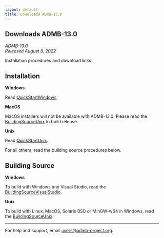 ```yaml
---
layout: default
title: Downloads ADMB-13.0
---
```


Downloads ADMB-13.0
------------------

*ADMB-13.0*  
*Released August 8, 2022*  

Installation procedures and download links

Installation
------------

**Windows**

Read [QuickStartWindows](QuickStartWindows.md).  

**MacOS**

MacOS installers will not be available with ADMB-13.0. Please read the [BuildingSourceUnix](BuildingSourceUnix.md) to build release.

**Unix**

Read [QuickStartUnix](QuickStartUnix.md).

For all others, read the building source procedures below.

Building Source
---------------

**Windows**

To build with Windows and Visual Studio, read the [BuildingSourceVisualStudio](BuildingSourceVisualStudio.md).   

**Unix**

To build with Linux, MacOS, Solaris BSD or MinGW-w64 in Windows, read the [BuildingSourceUnix](BuildingSourceUnix.md).

---
For help and support, email <users@admb-project.org>.
